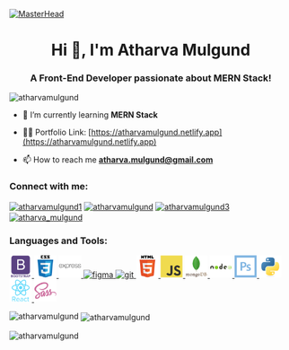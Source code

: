 [![MasterHead](https://media-exp1.licdn.com/dms/image/C4E16AQGw9xBKFmvdcw/profile-displaybackgroundimage-shrink_350_1400/0/1629544731677?e=1642032000&v=beta&t=5tAMxLnEEhy3_WPvb2jTu2C0dbsktkUrjBE_4ZrVtiM)](https://atharvamulgund.netlify.app)

<h1 align="center">Hi 👋, I'm Atharva Mulgund</h1>
<h3 align="center">A Front-End Developer passionate about MERN Stack!</h3>

<p align="left"> <img src="https://komarev.com/ghpvc/?username=atharvamulgund&label=Profile%20views&color=0e75b6&style=flat" alt="atharvamulgund" /> </p>

- 🌱 I’m currently learning **MERN Stack**

- 👨‍💻 Portfolio Link: [https://atharvamulgund.netlify.app](https://atharvamulgund.netlify.app)

- 📫 How to reach me **atharva.mulgund@gmail.com**

<h3 align="left">Connect with me:</h3>
<p align="left">
<a href="https://twitter.com/atharvamulgund1" target="blank"><img align="center" src="https://raw.githubusercontent.com/rahuldkjain/github-profile-readme-generator/master/src/images/icons/Social/twitter.svg" alt="atharvamulgund1" height="30" width="40" /></a>
<a href="https://linkedin.com/in/atharvamulgund" target="blank"><img align="center" src="https://raw.githubusercontent.com/rahuldkjain/github-profile-readme-generator/master/src/images/icons/Social/linked-in-alt.svg" alt="atharvamulgund" height="30" width="40" /></a>
<a href="https://fb.com/atharvamulgund3" target="blank"><img align="center" src="https://raw.githubusercontent.com/rahuldkjain/github-profile-readme-generator/master/src/images/icons/Social/facebook.svg" alt="atharvamulgund3" height="30" width="40" /></a>
<a href="https://instagram.com/atharva_mulgund" target="blank"><img align="center" src="https://raw.githubusercontent.com/rahuldkjain/github-profile-readme-generator/master/src/images/icons/Social/instagram.svg" alt="atharva_mulgund" height="30" width="40" /></a>
</p>

<h3 align="left">Languages and Tools:</h3>
<p align="left"> <a href="https://getbootstrap.com" target="_blank"> <img src="https://raw.githubusercontent.com/devicons/devicon/master/icons/bootstrap/bootstrap-plain-wordmark.svg" alt="bootstrap" width="40" height="40"/> </a> <a href="https://www.w3schools.com/css/" target="_blank"> <img src="https://raw.githubusercontent.com/devicons/devicon/master/icons/css3/css3-original-wordmark.svg" alt="css3" width="40" height="40"/> </a> <a href="https://expressjs.com" target="_blank"> <img src="https://raw.githubusercontent.com/devicons/devicon/master/icons/express/express-original-wordmark.svg" alt="express" width="40" height="40"/> </a> <a href="https://www.figma.com/" target="_blank"> <img src="https://www.vectorlogo.zone/logos/figma/figma-icon.svg" alt="figma" width="40" height="40"/> </a> <a href="https://git-scm.com/" target="_blank"> <img src="https://www.vectorlogo.zone/logos/git-scm/git-scm-icon.svg" alt="git" width="40" height="40"/> </a> <a href="https://www.w3.org/html/" target="_blank"> <img src="https://raw.githubusercontent.com/devicons/devicon/master/icons/html5/html5-original-wordmark.svg" alt="html5" width="40" height="40"/> </a> <a href="https://developer.mozilla.org/en-US/docs/Web/JavaScript" target="_blank"> <img src="https://raw.githubusercontent.com/devicons/devicon/master/icons/javascript/javascript-original.svg" alt="javascript" width="40" height="40"/> </a> <a href="https://www.mongodb.com/" target="_blank"> <img src="https://raw.githubusercontent.com/devicons/devicon/master/icons/mongodb/mongodb-original-wordmark.svg" alt="mongodb" width="40" height="40"/> </a> <a href="https://nodejs.org" target="_blank"> <img src="https://raw.githubusercontent.com/devicons/devicon/master/icons/nodejs/nodejs-original-wordmark.svg" alt="nodejs" width="40" height="40"/> </a> <a href="https://www.photoshop.com/en" target="_blank"> <img src="https://raw.githubusercontent.com/devicons/devicon/master/icons/photoshop/photoshop-line.svg" alt="photoshop" width="40" height="40"/> </a> <a href="https://www.python.org" target="_blank"> <img src="https://raw.githubusercontent.com/devicons/devicon/master/icons/python/python-original.svg" alt="python" width="40" height="40"/> </a> <a href="https://reactjs.org/" target="_blank"> <img src="https://raw.githubusercontent.com/devicons/devicon/master/icons/react/react-original-wordmark.svg" alt="react" width="40" height="40"/> </a> <a href="https://sass-lang.com" target="_blank"> <img src="https://raw.githubusercontent.com/devicons/devicon/master/icons/sass/sass-original.svg" alt="sass" width="40" height="40"/> </a> </p>

<p><img align="left" src="https://github-readme-stats.vercel.app/api/top-langs?username=atharvamulgund&show_icons=true&locale=en&layout=compact" alt="atharvamulgund" /></p>

<p>&nbsp;<img align="center" src="https://github-readme-stats.vercel.app/api?username=atharvamulgund&show_icons=true&locale=en" alt="atharvamulgund" /></p>

<p><img align="center" src="https://github-readme-streak-stats.herokuapp.com/?user=atharvamulgund&" alt="atharvamulgund" /></p>



